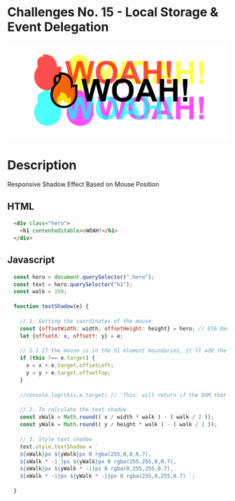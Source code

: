 # Challenges No. 15 - Local Storage & Event Delegation

![Mouse Move Shadow](https://github.com/nnsh93/JavaScript30-Challenges/blob/main/Challenge%20%2316%20-%20Mouse%20Move%20Shadow/Mouse%20Over%20Shadow%20Image.PNG)

# Description
Responsive Shadow Effect Based on Mouse Position

## HTML 
```html
  <div class="hero">
    <h1 contenteditable>🔥WOAH!</h1>
  </div>
```
## Javascript
```javascript
  const hero = document.querySelector(".hero");
  const text = hero.querySelector("h1");
  const walk = 150;

  function textShadow(e) {

    // 1. Getting the coordinates of the mouse
    const {offsetWidth: width, offsetHeight: height} = hero; // ES6 Destructuring
    let {offsetX: x, offsetY: y} = e; 
    
    // 1.1 If the mouse is in the h1 element boundaries, it'll add the current mouse coordinate to the position of the h1 element
    if (this !== e.target) {
      x = x + e.target.offsetLeft;
      y = y + e.target.offsetTop;
    }

    //console.log(this,e.target) // 'This' will return if the DOM that the eventListener is attached to is within boundaries. As for 'target', it return whichever element the mouse is active hovering.
    
    // 2. To calculate the text shadow
    const xWalk = Math.round(( x / width * walk ) - ( walk / 2 ));
    const yWalk = Math.round(( y / height * walk ) - ( walk / 2 ));

    // 3. Style text shadow 
    text.style.textShadow = `
    ${xWalk}px ${yWalk}px 0 rgba(255,0,0,0.7), 
    ${xWalk * -1 }px ${yWalk}px 0 rgba(255,255,0,0.7), 
    ${xWalk}px ${yWalk * -1}px 0 rgba(0,255,255,0.7), 
    ${xWalk * -1}px ${yWalk * -1}px 0 rgba(255,0,255,0.7) `;
    
  }
```
